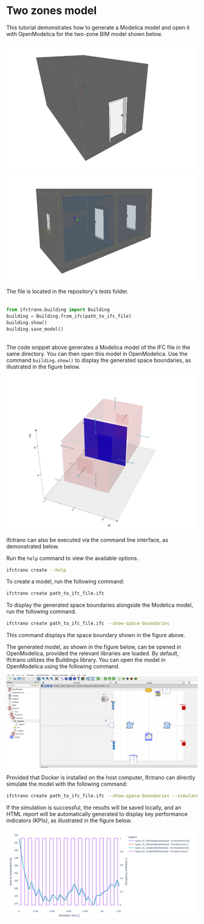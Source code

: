# Two zones model
This tutorial demonstrates how to generate a Modelica model and open it with OpenModelica for the two-zone BIM model shown below.

![Generated model](./img/two_zones_1.png)

![Generated model](./img/two_zones_2.png)

The file is located in the repository's tests folder.


```python

from ifctrano.building import Building
building = Building.from_ifc(path_to_ifc_file)
building.show()
building.save_model()
                
```
            

The code snippet above generates a Modelica model of the IFC file in the same directory. You can then open this model in OpenModelica. Use the command `building.show()` to display the generated space boundaries, as illustrated in the figure below.

![Space boundary](./img/two_zones_4.png)

Ifctrano can also be executed via the command line interface, as demonstrated below.

Run the `help` command to view the available options.


```bash
ifctrano create --help
```
            

To create a model, run the following command:


```bash
ifctrano create path_to_ifc_file.ifc
```
            

To display the generated space boundaries alongside the Modelica model, run the following command.


```bash
ifctrano create path_to_ifc_file.ifc --show-space-boundaries
```
            

This command displays the space boundary shown in the figure above.

The generated model, as shown in the figure below, can be opened in OpenModelica, provided the relevant libraries are loaded. By default, Ifctrano utilizes the Buildings library. You can open the model in OpenModelica using the following command.

![Generated model](./img/two_zones_3.png)

Provided that Docker is installed on the host computer, Ifctrano can directly simulate the model with the following command:


```bash
ifctrano create path_to_ifc_file.ifc --show-space-boundaries --simulate-model
```
            

If the simulation is successful, the results will be saved locally, and an HTML report will be automatically generated to display key performance indicators (KPIs), as illustrated in the figure below.

![Simulation report](./img/two_zones_5.png)

